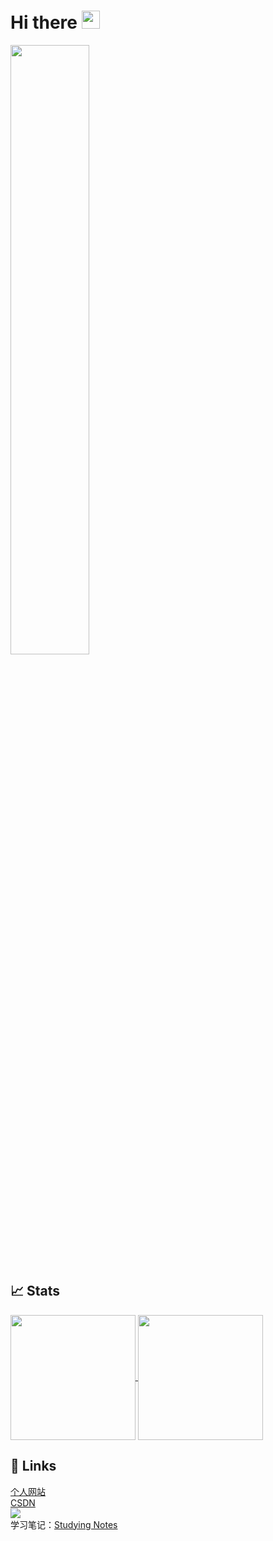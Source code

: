 # Hi there <img src="https://media.giphy.com/media/hvRJCLFzcasrR4ia7z/giphy.gif" width="29px" height="29px">
<img src="https://img2.wallspic.com/crops/3/2/9/0/80923/80923-de_tu-dan_se_mo_shi-tian_kong-qi_fen-shi_jie_de_tu-1920x1080.jpg" widtH="50%" height="50%x">

## 📈 Stats
<a href="https://github.com/anuraghazra/github-readme-stats">
  <img height=200 align="center" src="https://github-readme-stats.vercel.app/api?username=zhangbird050801&show_icons=true&rank_icon=github&include_all_commits=true"/>
</a>
<a href="https://github.com/anuraghazra/convoychat">
  <img height=200 align="center" src="https://github-readme-stats.vercel.app/api/top-langs?username=zhangbird050801&layout=compact&langs_count=8&card_width=320" />
</a>

## 🔗 Links
<a href="https://www.birdyweb.top">个人网站</a>
<br>
<a href="https://blog.csdn.net/DaphneOdera17">CSDN</a>
<br>
<a href="https://stackoverflow.com/users/22276736/birdy">
  <img src="https://img.shields.io/badge/stackoverflow-F58025?logo=stackoverflow&logoColor=white">
</a>
<br>
学习笔记：<a href="https://github.com/DaphneOdera17/notes">Studying Notes</a>
